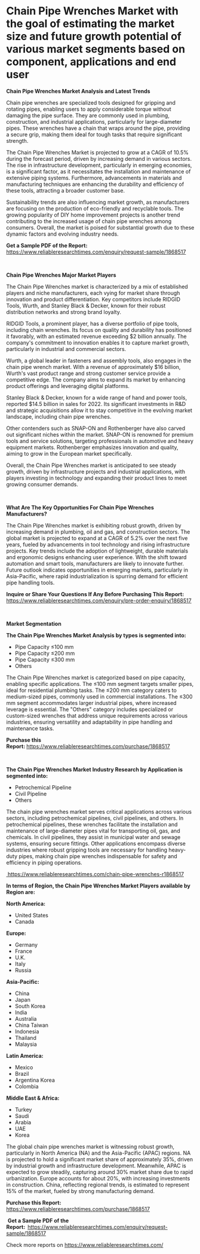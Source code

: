 <p><h1>Chain Pipe Wrenches Market with the goal of estimating the market size and future growth potential of various market segments based on component, applications and end user</h1></p><p><strong>Chain Pipe Wrenches Market Analysis and Latest Trends</strong></p>
<p><p>Chain pipe wrenches are specialized tools designed for gripping and rotating pipes, enabling users to apply considerable torque without damaging the pipe surface. They are commonly used in plumbing, construction, and industrial applications, particularly for large-diameter pipes. These wrenches have a chain that wraps around the pipe, providing a secure grip, making them ideal for tough tasks that require significant strength.</p><p>The Chain Pipe Wrenches Market is projected to grow at a CAGR of 10.5% during the forecast period, driven by increasing demand in various sectors. The rise in infrastructure development, particularly in emerging economies, is a significant factor, as it necessitates the installation and maintenance of extensive piping systems. Furthermore, advancements in materials and manufacturing techniques are enhancing the durability and efficiency of these tools, attracting a broader customer base.</p><p>Sustainability trends are also influencing market growth, as manufacturers are focusing on the production of eco-friendly and recyclable tools. The growing popularity of DIY home improvement projects is another trend contributing to the increased usage of chain pipe wrenches among consumers. Overall, the market is poised for substantial growth due to these dynamic factors and evolving industry needs.</p></p>
<p><strong>Get a Sample PDF of the Report:&nbsp;</strong> <a href="https://www.reliableresearchtimes.com/enquiry/request-sample/1868517?utm_campaign=2033&utm_medium=2&utm_source=Github&utm_content=ia&utm_term=16022025&utm_id=chain-pipe-wrenches">https://www.reliableresearchtimes.com/enquiry/request-sample/1868517</a></p>
<p>&nbsp;</p>
<p><strong>Chain Pipe Wrenches Major Market Players</strong></p>
<p><p>The Chain Pipe Wrenches market is characterized by a mix of established players and niche manufacturers, each vying for market share through innovation and product differentiation. Key competitors include RIDGID Tools, Wurth, and Stanley Black & Decker, known for their robust distribution networks and strong brand loyalty.</p><p>RIDGID Tools, a prominent player, has a diverse portfolio of pipe tools, including chain wrenches. Its focus on quality and durability has positioned it favorably, with an estimated revenue exceeding $2 billion annually. The company's commitment to innovation enables it to capture market growth, particularly in industrial and commercial sectors.</p><p>Wurth, a global leader in fasteners and assembly tools, also engages in the chain pipe wrench market. With a revenue of approximately $16 billion, Wurth's vast product range and strong customer service provide a competitive edge. The company aims to expand its market by enhancing product offerings and leveraging digital platforms.</p><p>Stanley Black & Decker, known for a wide range of hand and power tools, reported $14.5 billion in sales for 2022. Its significant investments in R&D and strategic acquisitions allow it to stay competitive in the evolving market landscape, including chain pipe wrenches.</p><p>Other contenders such as SNAP-ON and Rothenberger have also carved out significant niches within the market. SNAP-ON is renowned for premium tools and service solutions, targeting professionals in automotive and heavy equipment markets. Rothenberger emphasizes innovation and quality, aiming to grow in the European market specifically.</p><p>Overall, the Chain Pipe Wrenches market is anticipated to see steady growth, driven by infrastructure projects and industrial applications, with players investing in technology and expanding their product lines to meet growing consumer demands.</p></p>
<p>&nbsp;</p>
<p><strong>What Are The Key Opportunities For Chain Pipe Wrenches Manufacturers?</strong></p>
<p><p>The Chain Pipe Wrenches market is exhibiting robust growth, driven by increasing demand in plumbing, oil and gas, and construction sectors. The global market is projected to expand at a CAGR of 5.2% over the next five years, fueled by advancements in tool technology and rising infrastructure projects. Key trends include the adoption of lightweight, durable materials and ergonomic designs enhancing user experience. With the shift toward automation and smart tools, manufacturers are likely to innovate further. Future outlook indicates opportunities in emerging markets, particularly in Asia-Pacific, where rapid industrialization is spurring demand for efficient pipe handling tools.</p></p>
<p><strong>Inquire or Share Your Questions If Any Before Purchasing This Report:</strong> <a href="https://www.reliableresearchtimes.com/enquiry/pre-order-enquiry/1868517?utm_campaign=2033&utm_medium=2&utm_source=Github&utm_content=ia&utm_term=16022025&utm_id=chain-pipe-wrenches">https://www.reliableresearchtimes.com/enquiry/pre-order-enquiry/1868517</a></p>
<p>&nbsp;</p>
<p><strong>Market Segmentation</strong></p>
<p><strong>The Chain Pipe Wrenches Market Analysis by types is segmented into:</strong></p>
<p><ul><li>Pipe Capacity ≤100 mm</li><li>Pipe Capacity ≤200 mm</li><li>Pipe Capacity ≤300 mm</li><li>Others</li></ul></p>
<p><p>The Chain Pipe Wrenches market is categorized based on pipe capacity, enabling specific applications. The ≤100 mm segment targets smaller pipes, ideal for residential plumbing tasks. The ≤200 mm category caters to medium-sized pipes, commonly used in commercial installations. The ≤300 mm segment accommodates larger industrial pipes, where increased leverage is essential. The "Others" category includes specialized or custom-sized wrenches that address unique requirements across various industries, ensuring versatility and adaptability in pipe handling and maintenance tasks.</p></p>
<p><strong>Purchase this Report:&nbsp;</strong><a href="https://www.reliableresearchtimes.com/purchase/1868517?utm_campaign=2033&utm_medium=2&utm_source=Github&utm_content=ia&utm_term=16022025&utm_id=chain-pipe-wrenches">https://www.reliableresearchtimes.com/purchase/1868517</a></p>
<p>&nbsp;</p>
<p><strong>The Chain Pipe Wrenches Market Industry Research by Application is segmented into:</strong></p>
<p><ul><li>Petrochemical Pipeline</li><li>Civil Pipeline</li><li>Others</li></ul></p>
<p><p>The chain pipe wrenches market serves critical applications across various sectors, including petrochemical pipelines, civil pipelines, and others. In petrochemical pipelines, these wrenches facilitate the installation and maintenance of large-diameter pipes vital for transporting oil, gas, and chemicals. In civil pipelines, they assist in municipal water and sewage systems, ensuring secure fittings. Other applications encompass diverse industries where robust gripping tools are necessary for handling heavy-duty pipes, making chain pipe wrenches indispensable for safety and efficiency in piping operations.</p></p>
<p><a href="https://www.reliableresearchtimes.com/chain-pipe-wrenches-r1868517?utm_campaign=2033&utm_medium=2&utm_source=Github&utm_content=ia&utm_term=16022025&utm_id=chain-pipe-wrenches">&nbsp;https://www.reliableresearchtimes.com/chain-pipe-wrenches-r1868517</a></p>
<p><strong>In terms of Region, the Chain Pipe Wrenches Market Players available by Region are:</strong></p>
<p>
    <p> <strong> North America: </strong>
        <ul>
            <li>United States</li>
            <li>Canada</li>
        </ul>
        </p> 
    <p> <strong> Europe: </strong>
        <ul>
            <li>Germany</li>
            <li>France</li>
            <li>U.K.</li>
            <li>Italy</li>
            <li>Russia</li>
        </ul>
        </p> 
    <p> <strong> Asia-Pacific: </strong>
        <ul>
            <li>China</li>
            <li>Japan</li>
            <li>South Korea</li>
            <li>India</li>
            <li>Australia</li>
            <li>China Taiwan</li>
            <li>Indonesia</li>
            <li>Thailand</li>
            <li>Malaysia</li>
        </ul>
        </p> 
    <p> <strong> Latin America: </strong>
        <ul>
            <li>Mexico</li>
            <li>Brazil</li>
            <li>Argentina Korea</li>
            <li>Colombia</li>
        </ul>
        </p> 
    <p> <strong> Middle East & Africa: </strong>
        <ul>
            <li>Turkey</li>
            <li>Saudi</li>
            <li>Arabia</li>
            <li>UAE</li>
            <li>Korea</li>
        </ul>
    </p>
    </p>
<p><p>The global chain pipe wrenches market is witnessing robust growth, particularly in North America (NA) and the Asia-Pacific (APAC) regions. NA is projected to hold a significant market share of approximately 35%, driven by industrial growth and infrastructure development. Meanwhile, APAC is expected to grow steadily, capturing around 30% market share due to rapid urbanization. Europe accounts for about 20%, with increasing investments in construction. China, reflecting regional trends, is estimated to represent 15% of the market, fueled by strong manufacturing demand.</p></p>
<p><strong>Purchase this Report: </strong><a href="https://www.reliableresearchtimes.com/purchase/1868517?utm_campaign=2033&utm_medium=2&utm_source=Github&utm_content=ia&utm_term=16022025&utm_id=chain-pipe-wrenches">https://www.reliableresearchtimes.com/purchase/1868517</a></p>
<p>&nbsp;<strong>Get a Sample PDF of the Report:&nbsp;&nbsp;</strong><a href="https://www.reliableresearchtimes.com/enquiry/request-sample/1868517?utm_campaign=2033&utm_medium=2&utm_source=Github&utm_content=ia&utm_term=16022025&utm_id=chain-pipe-wrenches">https://www.reliableresearchtimes.com/enquiry/request-sample/1868517</a></p>
<p><strong></strong></p>
<p>Check more reports on <a href="https://www.reliableresearchtimes.com/?utm_campaign=2033&utm_medium=2&utm_source=Github&utm_content=ia&utm_term=16022025&utm_id=chain-pipe-wrenches">https://www.reliableresearchtimes.com/</a></p>